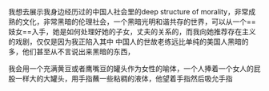 我想去展示我身边经历过的中国人社会里的deep structure of morality，非常成熟的文化，非常黑暗的伦理社会，一个黑暗光明和谐共存的世界，可以从一个==妓女==入手，她是如何处理好她的子女，丈夫的关系的，而我向她推荐存在主义的戏剧，仅仅是因为我正陷入其中
中国人的世故老练远比单纯的美国人黑暗的多，他们甚至从不言说出来黑暗的东西，

我会用一个充满黄豆或者鹰嘴豆的罐头作为女性的喻体，一个人捧着一个女人的屁股一样大的大罐头，用手指蘸一些粘稠的液体，他望着手指然后吸允手指